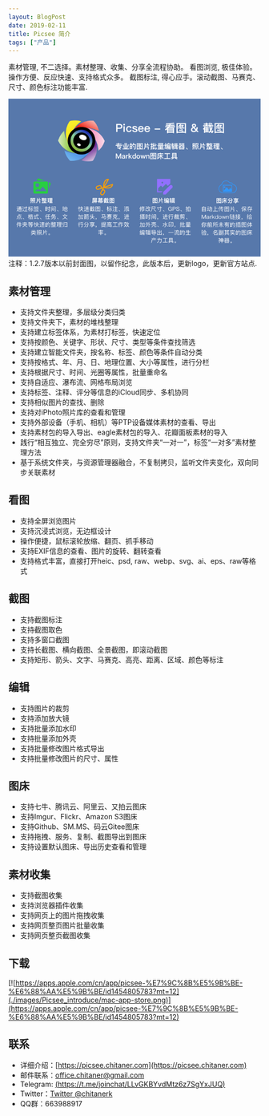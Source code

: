 ```yaml
---
layout: BlogPost
date: 2019-02-11
title: Picsee 简介
tags: ["产品"]
---
```


素材管理, 不二选择。素材整理、收集、分享全流程协助。
看图浏览, 极佳体验。操作方便、反应快速、支持格式众多。
截图标注, 得心应手。滚动截图、马赛克、尺寸、颜色标注功能丰富.
<!-- more -->

![home.png](./images/Picsee_introduce/home.png)
注释：1.2.7版本以前封面图，以留作纪念，此版本后，更新logo，更新官方站点.

## 素材管理
- 支持文件夹整理，多层级分类归类
- 支持文件夹下，素材的堆栈整理
- 支持建立标签体系，为素材打标签，快速定位
- 支持按颜色、关键字、形状、尺寸、类型等条件查找筛选
- 支持建立智能文件夹，按名称、标签、颜色等条件自动分类
- 支持按格式、年、月、日、地理位置、大小等属性，进行分栏
- 支持根据尺寸、时间、光圈等属性，批量重命名
- 支持自适应、瀑布流、网格布局浏览
- 支持标签、注释、评分等信息的iCloud同步、多机协同
- 支持相似图片的查找、删除
- 支持对iPhoto照片库的查看和管理
- 支持外部设备（手机、相机）等PTP设备媒体素材的查看、导出
- 支持素材包的导入导出、eagle素材包的导入、花瓣面板素材的导入
- 践行“相互独立、完全穷尽”原则，支持文件夹“一对一”，标签“一对多”素材整理方法
- 基于系统文件夹，与资源管理器融合，不复制拷贝，监听文件夹变化，双向同步关联素材

## 看图
- 支持全屏浏览图片
- 支持沉浸式浏览，无边框设计
- 操作便捷，鼠标滚轮放缩、翻页、抓手移动
- 支持EXIF信息的查看、图片的旋转、翻转查看
- 支持格式丰富，直接打开heic、psd, raw、webp、svg、ai、eps、raw等格式

## 截图
- 支持截图标注
- 支持截图取色
- 支持多窗口截图
- 支持长截图、横向截图、全景截图，即滚动截图
- 支持矩形、箭头、文字、马赛克、高亮、距离、区域、颜色等标注

## 编辑
- 支持图片的裁剪
- 支持添加放大镜
- 支持批量添加水印
- 支持批量添加外壳
- 支持批量修改图片格式导出
- 支持批量修改图片的尺寸、属性

## 图床
- 支持七牛、腾讯云、阿里云、又拍云图床
- 支持Imgur、Flickr、Amazon S3图床
- 支持Github、SM.MS、码云Gitee图床
- 支持拖拽、服务、复制、截图导出到图床
- 支持设置默认图床、导出历史查看和管理

## 素材收集
- 支持截图收集
- 支持浏览器插件收集
- 支持网页上的图片拖拽收集
- 支持网页整页图片批量收集
- 支持网页整页截图收集

## 下载

[![https://apps.apple.com/cn/app/picsee-%E7%9C%8B%E5%9B%BE-%E6%88%AA%E5%9B%BE/id1454805783?mt=12](./images/Picsee_introduce/mac-app-store.png)](https://apps.apple.com/cn/app/picsee-%E7%9C%8B%E5%9B%BE-%E6%88%AA%E5%9B%BE/id1454805783?mt=12)

## 联系
- 详细介绍：[https://picsee.chitaner.com](https://picsee.chitaner.com)
- 邮件联系：[office.chitaner@gmail.com](mailto:office.chitaner@gmail.com)
- Telegram: [(https://t.me/joinchat/LLvGKBYvdMtz6z7SgYxJUQ)](https://t.me/joinchat/LLvGKBYvdMtz6z7SgYxJUQ)
- Twitter：[Twitter @chitanerk](https://twitter.com/chitanerk)
- QQ群：663988917